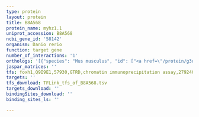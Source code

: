 ```yaml
---
type: protein
layout: protein
title: B8A568
protein_name: myhz1.1
uniprot_accession: B8A568
ncbi_gene_id: '58142'
organism: Danio rerio
function: target gene
number_of_interactions: '1'
orthologs: '[{"species": "Mus musculus", "id": ["<a href=\"/protein/g3uw82\">G3UW82</a>", "<a href=\"/protein/q5sx40\">Q5SX40</a>", "<a href=\"/protein/q5sx39\">Q5SX39</a>", "<a href=\"/protein/p13542\">P13542</a>"]}, {"species": "Rattus norvegicus", "id": ["<a href=\"/protein/f1lmu0\">F1LMU0</a>"]}, {"species": "Drosophila melanogaster", "id": ["<a href=\"/protein/p05661\">P05661</a>"]}, {"species": "Caenorhabditis elegans", "id": ["<a href=\"/protein/p02567\">P02567</a>", "<a href=\"/protein/p02566\">P02566</a>", "<a href=\"/protein/q21000\">Q21000</a>", "<a href=\"/protein/p12844\">P12844</a>", "<a href=\"/protein/p12845\">P12845</a>"]}]'
jaspar_matrices: ''
tfs: foxh1,Q9I9E1,57930,GTRD,chromatin immunoprecipitation assay,27924024%5Buid%5D,No
targets: ''
tfs_download: TFLink_tfs_of_B8A568.tsv
targets_download: ''
bindingSites_download: ''
binding_sites_ls: ''

---
```

